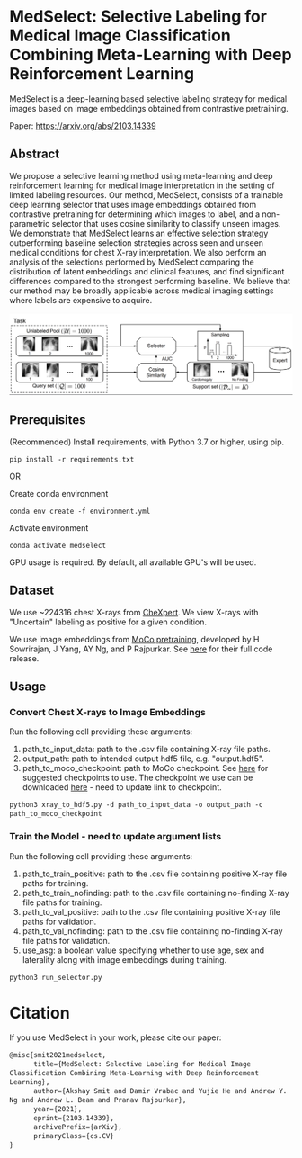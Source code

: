 # MedSelect: Selective Labeling for Medical Image Classification Combining Meta-Learning with Deep Reinforcement Learning

MedSelect is a deep-learning based selective labeling strategy for medical images based on image embeddings obtained from contrastive pretraining.

Paper: https://arxiv.org/abs/2103.14339

## Abstract

We propose a selective learning method using meta-learning and deep reinforcement learning for medical image interpretation in the setting of limited labeling resources. Our method, MedSelect, consists of a trainable deep learning selector that uses image embeddings obtained from contrastive pretraining for determining which images to label, and a non-parametric selector that uses cosine similarity to classify unseen images. We demonstrate that MedSelect learns an effective selection strategy outperforming baseline selection strategies across seen and unseen medical conditions for chest X-ray interpretation. We also perform an analysis of the selections performed by MedSelect comparing the distribution of latent embeddings and clinical features, and find significant differences compared to the strongest performing baseline. We believe that our method may be broadly applicable across medical imaging settings where labels are expensive to acquire.

![The approach](figures/model.png)

## Prerequisites
(Recommended) Install requirements, with Python 3.7 or higher, using pip.

```
pip install -r requirements.txt
```

OR

Create conda environment

```
conda env create -f environment.yml
```

Activate environment

```
conda activate medselect
```

GPU usage is required. By default, all available GPU's will be used.

## Dataset

We use ~224316 chest X-rays from [CheXpert](https://arxiv.org/abs/1901.07031). We view X-rays with "Uncertain" labeling as positive for a given condition.

We use image embeddings from [MoCo pretraining](https://arxiv.org/abs/2010.05352), developed by H Sowrirajan, J Yang, AY Ng, and P Rajpurkar. See [here](https://github.com/stanfordmlgroup/MoCo-CXR) for their full code release.

## Usage

### Convert Chest X-rays to Image Embeddings

Run the following cell providing these arguments:
1. path_to_input_data: path to the .csv file containing X-ray file paths.
2. output_path: path to intended output hdf5 file, e.g. "output.hdf5".
3. path_to_moco_checkpoint: path to MoCo checkpoint. See [here](https://github.com/stanfordmlgroup/MoCo-CXR) for suggested checkpoints to use. The checkpoint we use can be downloaded [here](https://github.com/stanfordmlgroup/MoCo-CXR) - need to update link to checkpoint.

```
python3 xray_to_hdf5.py -d path_to_input_data -o output_path -c path_to_moco_checkpoint
```

### Train the Model - need to update argument lists

Run the following cell providing these arguments:
1. path_to_train_positive: path to the .csv file containing positive X-ray file paths for training.
2. path_to_train_nofinding: path to the .csv file containing no-finding X-ray file paths for training.
3. path_to_val_positive: path to the .csv file containing positive X-ray file paths for validation.
4. path_to_val_nofinding: path to the .csv file containing no-finding X-ray file paths for validation.
5. use_asg: a boolean value specifying whether to use age, sex and laterality along with image embeddings during training.

```
python3 run_selector.py
```

# Citation

If you use MedSelect in your work, please cite our paper:

```
@misc{smit2021medselect,
      title={MedSelect: Selective Labeling for Medical Image Classification Combining Meta-Learning with Deep Reinforcement Learning},
      author={Akshay Smit and Damir Vrabac and Yujie He and Andrew Y. Ng and Andrew L. Beam and Pranav Rajpurkar},
      year={2021},
      eprint={2103.14339},
      archivePrefix={arXiv},
      primaryClass={cs.CV}
}
```
